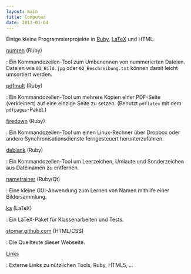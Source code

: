 ```yaml
---
layout: main
title: Computer
date: 2013-01-04
---
```


[Ruby]: http://www.ruby-lang.org/
[LaTeX]: http://de.wikipedia.org/LaTeX

Einige kleine Programmierprojekte in [Ruby][Ruby], [LaTeX][LaTeX] und HTML.

[numren](https://github.com/stomar/numren/) (Ruby)

  : Ein Kommandozeilen-Tool zum Umbenennen von nummerierten Dateien.
    Dateien wie `01_Bild.jpg` oder `02_Beschreibung.txt` können damit
    leicht umsortiert werden.

[pdfmult](https://github.com/stomar/pdfmult/) (Ruby)

  : Ein Kommandozeilen-Tool um mehrere Kopien einer PDF-Seite (verkleinert)
    auf eine einzige Seite zu setzen.
    (Benutzt `pdflatex` mit dem `pdfpages`-Paket.)

[firedown](https://github.com/stomar/firedown/) (Ruby)

  : Ein Kommandozeilen-Tool um einen Linux-Rechner über
    Dropbox oder andere Synchronisationsdienste
    ferngesteuert herunterzufahren.

[deblank](https://github.com/stomar/deblank/) (Ruby)

  : Ein Kommandozeilen-Tool um Leerzeichen, Umlaute und Sonderzeichen
    aus Dateinamen zu entfernen.

[nametrainer](https://github.com/stomar/nametrainer/) (Ruby/Qt)

  : Eine kleine GUI-Anwendung zum Lernen von Namen mithilfe einer Bildersammlung.

[ka](https://github.com/stomar/ka/) (LaTeX)

  : Ein LaTeX-Paket für Klassenarbeiten und Tests.

[stomar.github.com](https://github.com/stomar/stomar.github.com/) (HTML/CSS)

  : Die Quelltexte dieser Webseite.

[Links](links.html)

  : Externe Links zu nützlichen Tools, Ruby, HTML5, ...
